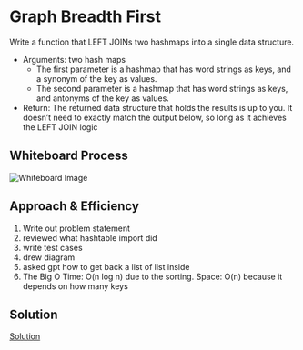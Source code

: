 # Graph Breadth First 

Write a function that LEFT JOINs two hashmaps into a single data structure. 

- Arguments: two hash maps 
  - The first parameter is a hashmap that has word strings as keys, and a synonym of the key as values. 
  - The second parameter is a hashmap that has word strings as keys, and antonyms of the key as values. 
- Return: The returned data structure that holds the results is up to you. It doesn’t need to exactly match the output below, so long as it achieves the LEFT JOIN logic

## Whiteboard Process

  <!-- Embedded whiteboard image -->

![Whiteboard Image](whiteboard33.png)

## Approach & Efficiency

1. Write out problem statement
2. reviewed what hashtable import did
3. write test cases
4. drew diagram
5. asked gpt how to get back a list of list inside
6. The Big O Time: O(n log n) due to the sorting. Space: O(n) because it depends on how many keys

## Solution

[Solution](../../code_challenges/hashtable_left_join.py)
